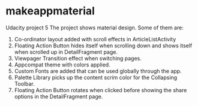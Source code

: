 # makeappmaterial
Udacity project 5
The project shows material design. Some of them are:
1. Co-ordinator layout added with scroll effects in ArticleListActivity
2. Floating Action Button hides itself when scrolling down and shows itself when scrolled up in DetailFragment page.
3. Viewpager Transition effect when switching pages.
4. Appcompat theme with colors applied.
5. Custom Fonts are added that can be used globally through the app.
6. Palette Library picks up the content scrim color for the Collapsing Toolbar.
7. Floating Action Button rotates when clicked before showing the share options in the DetailFragment page.
